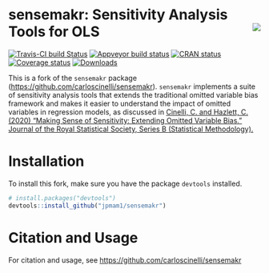 
<!-- README.md is generated from README.Rmd. Please edit that file -->

# sensemakr: Sensitivity Analysis Tools for OLS <img src="man/figures/sensemakr-logo-small.png" align="right" />

<!-- badges: start -->

[![Travis-CI build
Status](https://travis-ci.org/carloscinelli/sensemakr.svg?branch=master)](https://travis-ci.org/carloscinelli/sensemakr)
[![Appveyor build
status](https://ci.appveyor.com/api/projects/status/utoc0803j4fxoje3?svg=true)](https://ci.appveyor.com/project/carloscinelli/sensemakr)
[![CRAN
status](https://www.r-pkg.org/badges/version/sensemakr)](https://CRAN.R-project.org/package=sensemakr)
[![Coverage
status](https://codecov.io/gh/carloscinelli/sensemakr/branch/master/graph/badge.svg)](https://codecov.io/github/carloscinelli/sensemakr?branch=master)
[![Downloads](https://cranlogs.r-pkg.org/badges/sensemakr)](https://cran.r-project.org/package=sensemakr)
<!-- badges: end -->

This is a fork of the `sensemakr` package (https://github.com/carloscinelli/sensemakr). 
`sensemakr` implements a suite of sensitivity analysis tools that
extends the traditional omitted variable bias framework and makes it
easier to understand the impact of omitted variables in regression
models, as discussed in [Cinelli, C. and Hazlett, C. (2020) “Making
Sense of Sensitivity: Extending Omitted Variable Bias.” Journal of the
Royal Statistical Society, Series B (Statistical
Methodology).](https://doi.org/10.1111/rssb.12348)

# Installation

To install this fork, make sure you have the
package `devtools` installed.

``` r
# install.packages("devtools") 
devtools::install_github("jpmam1/sensemakr")
```

# Citation and Usage

For citation and usage, see https://github.com/carloscinelli/sensemakr

